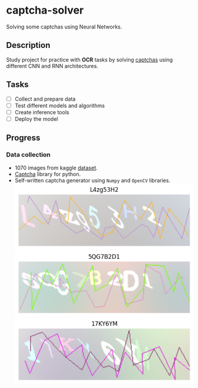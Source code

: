 # captcha-solver
Solving some captchas using Neural Networks.

## Description
Study project for practice with **OCR** tasks by solving 
[captchas](https://en.wikipedia.org/wiki/CAPTCHA) using different CNN and RNN architectures.

## Tasks
- [ ] Collect and prepare data
- [ ] Test different models and algorithms
- [ ] Create inference tools
- [ ] Deploy the model

## Progress
### Data collection
- 1070 images from kaggle [dataset](https://www.kaggle.com/datasets/fournierp/captcha-version-2-images).
- [Captcha](https://github.com/lepture/captcha) library for python.
- Self-written captcha generator using `Numpy` and `OpenCV` libraries.
![1](https://github.com/shchukinvov/captcha_solver/blob/main/figure/generated_captcha_0.png)
![2](https://github.com/shchukinvov/captcha_solver/blob/main/figure/generated_captcha_1.png)
![3](https://github.com/shchukinvov/captcha_solver/blob/main/figure/generated_captcha_2.png)